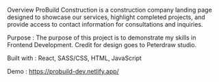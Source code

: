 Overview
ProBuild Construction is a construction company landing page designed to showcase our services, highlight completed projects, and provide access to contact information for consultations and inquiries.

Purpose : The purpose of this project is to demonstrate my skills in Frontend Development. Credit for design goes to Peterdraw studio.

Built with : React, SASS/CSS, HTML, JavaScript

Demo : https://probuild-dev.netlify.app/
